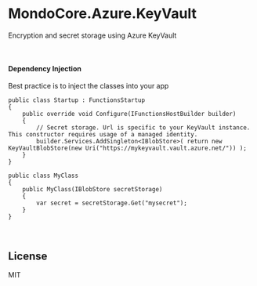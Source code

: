# MondoCore.Azure.KeyVault
  Encryption and secret storage using Azure KeyVault
 
<br>


#### Dependency Injection

Best practice is to inject the classes into your app

    public class Startup : FunctionsStartup
    {
        public override void Configure(IFunctionsHostBuilder builder)
        {            
            // Secret storage. Url is specific to your KeyVault instance. This constructor requires usage of a managed identity.
            builder.Services.AddSingleton<IBlobStore>( return new KeyVaultBlobStore(new Uri("https://mykeyvault.vault.azure.net/")) );
        }
    }

    public class MyClass 
    {
        public MyClass(IBlobStore secretStorage)
        {
            var secret = secretStorage.Get("mysecret");
        }
    }

<br>

License
----

MIT
